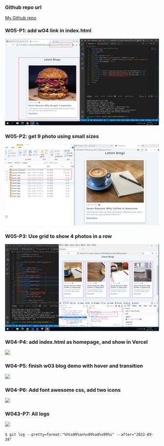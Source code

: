 ### Github repo url

[My Github repo](https://github.com/Sky00l/1111-sweb-1N-demo-207410290)

### W05-P1: add w04 link in index.html

![](w05-p1.png)

### W05-P2: get 9 photo using small sizes

![](w05-p2.png)

### W05-P3: Use grid to show 4 photos in a row

![](w05-p3.png)

### W04-P4: add index.html as homepage, and show in Vercel

![](w04-p4.png)

### W04-P5: finish w03 blog demo with hover and transition

![](w04-p5.png)

### W04-P6: Add font awesome css, add two icons

![](w04-p6.png)

### W043-P7: All logs

![](w04-p7.png)

```
$ git log --pretty=format:"%h%x09%an%x09%ad%x09%s" --after="2022-09-28"


```
